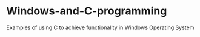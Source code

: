 # Windows-and-C-programming
Examples of using C to achieve functionality in Windows Operating System
